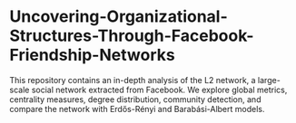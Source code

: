 # Uncovering-Organizational-Structures-Through-Facebook-Friendship-Networks
This repository contains an in-depth analysis of the L2 network, a large-scale social network extracted from Facebook. We explore global metrics, centrality measures, degree distribution, community detection, and compare the network with Erdős-Rényi and Barabási-Albert models. 

